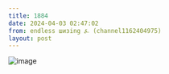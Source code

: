 ```yaml
---
title: 1884
date: 2024-04-03 02:47:02
from: endless шизing ⍼ (channel1162404975)
layout: post
---
```


![image](photos/photo_297@03-04-2024_02-47-02.jpg)


